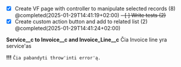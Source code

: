 - [x] Create VF page with controller to manipulate selected records (8) @completed(2025-01-29T14:41:19+02:00)
<del>- [ ] Write tests (2)</del>
- [x] Create custom action button and add to related list (2) @completed(2025-01-29T14:41:24+02:00)

**Service__c to Invoice__c and Invoice_Line__c**
Čia Invoice line yra service'as

**!!!** `Čia pabandyti throw'inti error'ą.`
